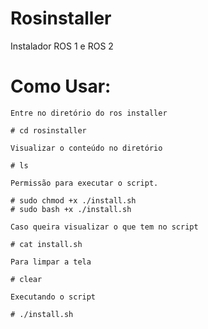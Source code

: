 # Rosinstaller

Instalador ROS 1 e ROS 2

# Como Usar:

	Entre no diretório do ros installer

	# cd rosinstaller

	Visualizar o conteúdo no diretório

	# ls
	
	Permissão para executar o script.

	# sudo chmod +x ./install.sh
	# sudo bash +x ./install.sh
	
	Caso queira visualizar o que tem no script
	
	# cat install.sh

	Para limpar a tela

	# clear

	Executando o script
	
	# ./install.sh
